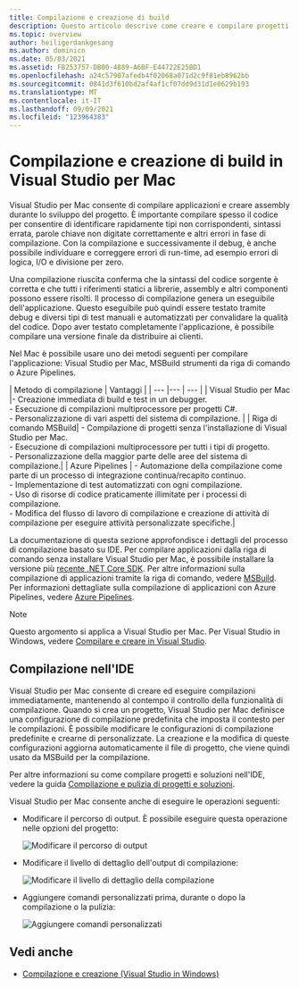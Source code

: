 ```yaml
---
title: Compilazione e creazione di build
description: Questo articolo descrive come creare e compilare progetti e soluzioni in Visual Studio per Mac
ms.topic: overview
author: heiligerdankgesang
ms.author: dominicn
ms.date: 05/03/2021
ms.assetid: FB253757-DB00-4889-A6BF-E44722E25BD1
ms.openlocfilehash: a24c57907afedb4f02068a071d2c9f81eb8962bb
ms.sourcegitcommit: 0841d3f610bd2af4af1cf07dd9d31d1e0629b193
ms.translationtype: MT
ms.contentlocale: it-IT
ms.lasthandoff: 09/09/2021
ms.locfileid: "123964383"
---
```

# <a name="compiling-and-building-in-visual-studio-for-mac"></a>Compilazione e creazione di build in Visual Studio per Mac

Visual Studio per Mac consente di compilare applicazioni e creare assembly durante lo sviluppo del progetto. È importante compilare spesso il codice per consentire di identificare rapidamente tipi non corrispondenti, sintassi errata, parole chiave non digitate correttamente e altri errori in fase di compilazione. Con la compilazione e successivamente il debug, è anche possibile individuare e correggere errori di run-time, ad esempio errori di logica, I/O e divisione per zero.

Una compilazione riuscita conferma che la sintassi del codice sorgente è corretta e che tutti i riferimenti statici a librerie, assembly e altri componenti possono essere risolti. Il processo di compilazione genera un eseguibile dell'applicazione. Questo eseguibile può quindi essere testato tramite debug e diversi tipi di test manuali e automatizzati per convalidare la qualità del codice. Dopo aver testato completamente l'applicazione, è possibile compilare una versione finale da distribuire ai clienti.

Nel Mac è possibile usare uno dei metodi seguenti per compilare l'applicazione: Visual Studio per Mac, MSBuild strumenti da riga di comando o Azure Pipelines.

| Metodo di compilazione | Vantaggi |
| --- |--- | --- |
| Visual Studio per Mac |- Creazione immediata di build e test in un debugger.<br />- Esecuzione di compilazioni multiprocessore per progetti C#.<br />- Personalizzazione di vari aspetti del sistema di compilazione. |
| Riga di comando MSBuild| - Compilazione di progetti senza l'installazione di Visual Studio per Mac.<br />- Esecuzione di compilazioni multiprocessore per tutti i tipi di progetto.<br />- Personalizzazione della maggior parte delle aree del sistema di compilazione.|
| Azure Pipelines | - Automazione della compilazione come parte di un processo di integrazione continua/recapito continuo.<br />- Implementazione di test automatizzati con ogni compilazione.<br />- Uso di risorse di codice praticamente illimitate per i processi di compilazione.<br />- Modifica del flusso di lavoro di compilazione e creazione di attività di compilazione per eseguire attività personalizzate specifiche.|

La documentazione di questa sezione approfondisce i dettagli del processo di compilazione basato su IDE. Per compilare applicazioni dalla riga di comando senza installare Visual Studio per Mac, è possibile installare la versione più [recente .NET Core SDK](https://dotnet.microsoft.com/download). Per altre informazioni sulla compilazione di applicazioni tramite la riga di comando, vedere [MSBuild](/visualstudio/msbuild/msbuild). Per informazioni dettagliate sulla compilazione di applicazioni con Azure Pipelines, vedere [Azure Pipelines](/azure/devops/pipelines).


> [!NOTE]
> Questo argomento si applica a Visual Studio per Mac. Per Visual Studio in Windows, vedere [Compilare e creare in Visual Studio](/visualstudio/ide/compiling-and-building-in-visual-studio).


## <a name="building-from-the-ide"></a>Compilazione nell'IDE

Visual Studio per Mac consente di creare ed eseguire compilazioni immediatamente, mantenendo al contempo il controllo della funzionalità di compilazione. Quando si crea un progetto, Visual Studio per Mac definisce una configurazione di compilazione predefinita che imposta il contesto per le compilazioni. È possibile modificare le configurazioni di compilazione predefinite e crearne di personalizzate. La creazione e la modifica di queste configurazioni aggiorna automaticamente il file di progetto, che viene quindi usato da MSBuild per la compilazione.

Per altre informazioni su come compilare progetti e soluzioni nell'IDE, vedere la guida [Compilazione e pulizia di progetti e soluzioni](building-and-cleaning-projects-and-solutions.md).

Visual Studio per Mac consente anche di eseguire le operazioni seguenti:

* Modificare il percorso di output. È possibile eseguire questa operazione nelle opzioni del progetto:

    ![Modificare il percorso di output](media/compiling-and-building-image4.png)

* Modificare il livello di dettaglio dell'output di compilazione:

    ![Modificare il livello di dettaglio della compilazione](media/compiling-and-building-image5.png)

* Aggiungere comandi personalizzati prima, durante o dopo la compilazione o la pulizia:

    ![Aggiungere comandi personalizzati](media/compiling-and-building-image6.png)


## <a name="see-also"></a>Vedi anche

- [Compilazione e creazione (Visual Studio in Windows)](/visualstudio/ide/compiling-and-building-in-visual-studio)
